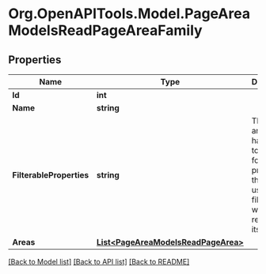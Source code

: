 # Org.OpenAPITools.Model.PageAreaModelsReadPageAreaFamily

## Properties

Name | Type | Description | Notes
------------ | ------------- | ------------- | -------------
**Id** | **int** |  | [optional] 
**Name** | **string** |  | [optional] 
**FilterableProperties** | **string** | This page area family has access to the following properties that can be used for filtering, when rendering itself. | [optional] 
**Areas** | [**List&lt;PageAreaModelsReadPageArea&gt;**](PageAreaModelsReadPageArea.md) |  | [optional] 

[[Back to Model list]](../README.md#documentation-for-models) [[Back to API list]](../README.md#documentation-for-api-endpoints) [[Back to README]](../README.md)

